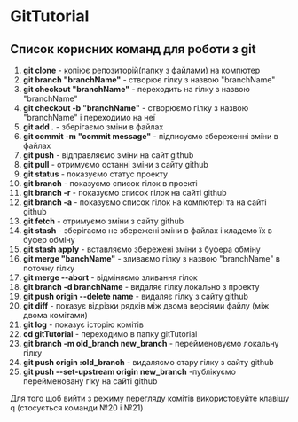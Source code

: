 # GitTutorial
## Список корисних команд для роботи з git

1. **git clone** - копіює репозиторій(папку з файлами) на компютер
2. **git branch "branchName"** - створює гілку з назвою "branchName"
3. **git checkout "branchName"** - переходить на гілку з назвою "branchName"
4. **git checkout -b "branchName"** - створюємо гілку з назвою "branchName" і переходимо на неї
5. **git add .** - зберігаємо зміни в файлах
6. **git commit -m "commit message"** - підписуємо збереженні зміни в файлах
7. **git push** - відправляємо зміни на сайт github
8. **git pull** - отримуємо останні зміни з сайту github
9. **git status** - показуємо статус проекту
10. **git branch** - показуємо список гілок в проекті
11. **git branch -r** - показуємо список гілок на сайті github
12. **git branch -a** - показуємо список гілок на компютері та на сайті github
13. **git fetch** - отримуємо зміни з сайту github
14. **git stash** - зберігаємо не збережені зміни в файлах і кладемо їх в буфер обміну
15. **git stash apply** - вставляємо збережені зміни з буфера обміну
16. **git merge "banchName"** - зливаємо гілку з назвою "branchName" в поточну гілку
17. **git merge --abort** - відміняємо зливання гілок
18. **git branch -d branchName** - видаляє гілку локально з проекту
19. **git push origin --delete name** - видаляє гілку з сайту github
20. **git diff** - показує відрізки рядків між двома версіями файлу (між двома комітами)
21. **git log** - показує історію комітів
22. **cd gitTutorial** - переходимо в папку gitTutorial
23. **git branch -m old_branch new_branch** - перейменовуємо локальну гілку
24. **git push origin :old_branch** - видаляємо стару гілку з сайту github
25. **git push --set-upstream origin new_branch** -публікуємо перейменовану гіку на сайті github

Для того щоб вийти з режиму перегляду комітів використовуйте клавішу q (стосується команди №20 і №21)